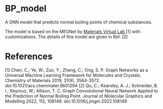 # BP_model
A GNN model that predicts normal boiling points of chemical substances.

The model is based on the MEGNet by [Materials Virtual Lab](https://github.com/materialsvirtuallab/megnet),[1] with customizations. The details of this model are given in Ref. [2]

# References
[1] Chen, C.; Ye, W.; Zuo, Y.; Zheng, C.; Ong, S. P. Graph Networks as a Universal Machine Learning Framework for Molecules and Crystals. Chemistry of Materials 2019, 31(9), 3564-3572. doi:10.1021/acs.chemmater.9b01294
[2] Qu, C.; Kearsley, A. J.; Schneider, B. I.; Keyrouz, W.; Allison, T. C. Graph Convolutional Neural Network Applied to the Prediction of Normal Boiling Point. Journal of Molecular Graphics and Modelling 2022, 112, 108149. doi:10.1016/j.jmgm.2022.108149
